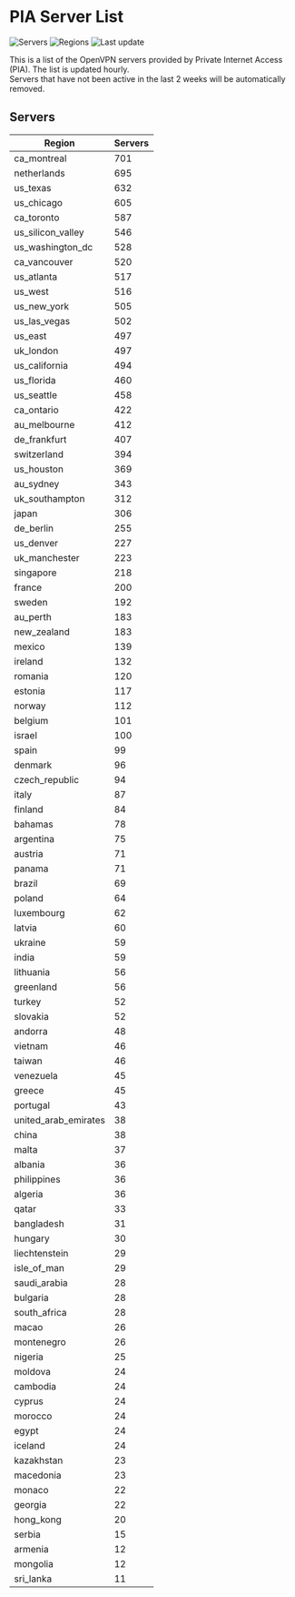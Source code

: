 # PIA Server List

![Servers](https://img.shields.io/badge/servers-17,182-blue)
![Regions](https://img.shields.io/badge/regions-97-blue)
![Last update](https://img.shields.io/badge/last_updated-Thu_Jul_04_00:16:07_UTC_2024-blue)

This is a list of the OpenVPN servers provided by Private Internet Access (PIA). The list is updated hourly. </br>
Servers that have not been active in the last 2 weeks will be automatically removed.

## Servers
| Region               | Servers |
|----------------------|---------|
| ca_montreal | 701 |
| netherlands | 695 |
| us_texas | 632 |
| us_chicago | 605 |
| ca_toronto | 587 |
| us_silicon_valley | 546 |
| us_washington_dc | 528 |
| ca_vancouver | 520 |
| us_atlanta | 517 |
| us_west | 516 |
| us_new_york | 505 |
| us_las_vegas | 502 |
| us_east | 497 |
| uk_london | 497 |
| us_california | 494 |
| us_florida | 460 |
| us_seattle | 458 |
| ca_ontario | 422 |
| au_melbourne | 412 |
| de_frankfurt | 407 |
| switzerland | 394 |
| us_houston | 369 |
| au_sydney | 343 |
| uk_southampton | 312 |
| japan | 306 |
| de_berlin | 255 |
| us_denver | 227 |
| uk_manchester | 223 |
| singapore | 218 |
| france | 200 |
| sweden | 192 |
| au_perth | 183 |
| new_zealand | 183 |
| mexico | 139 |
| ireland | 132 |
| romania | 120 |
| estonia | 117 |
| norway | 112 |
| belgium | 101 |
| israel | 100 |
| spain | 99 |
| denmark | 96 |
| czech_republic | 94 |
| italy | 87 |
| finland | 84 |
| bahamas | 78 |
| argentina | 75 |
| austria | 71 |
| panama | 71 |
| brazil | 69 |
| poland | 64 |
| luxembourg | 62 |
| latvia | 60 |
| ukraine | 59 |
| india | 59 |
| lithuania | 56 |
| greenland | 56 |
| turkey | 52 |
| slovakia | 52 |
| andorra | 48 |
| vietnam | 46 |
| taiwan | 46 |
| venezuela | 45 |
| greece | 45 |
| portugal | 43 |
| united_arab_emirates | 38 |
| china | 38 |
| malta | 37 |
| albania | 36 |
| philippines | 36 |
| algeria | 36 |
| qatar | 33 |
| bangladesh | 31 |
| hungary | 30 |
| liechtenstein | 29 |
| isle_of_man | 29 |
| saudi_arabia | 28 |
| bulgaria | 28 |
| south_africa | 28 |
| macao | 26 |
| montenegro | 26 |
| nigeria | 25 |
| moldova | 24 |
| cambodia | 24 |
| cyprus | 24 |
| morocco | 24 |
| egypt | 24 |
| iceland | 24 |
| kazakhstan | 23 |
| macedonia | 23 |
| monaco | 22 |
| georgia | 22 |
| hong_kong | 20 |
| serbia | 15 |
| armenia | 12 |
| mongolia | 12 |
| sri_lanka | 11 |